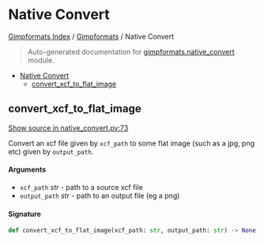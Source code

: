 # Native Convert

[Gimpformats Index](../README.md#gimpformats-index) / [Gimpformats](./index.md#gimpformats) / Native Convert

> Auto-generated documentation for [gimpformats.native_convert](../../../gimpformats/native_convert.py) module.

- [Native Convert](#native-convert)
  - [convert_xcf_to_flat_image](#convert_xcf_to_flat_image)

## convert_xcf_to_flat_image

[Show source in native_convert.py:73](../../../gimpformats/native_convert.py#L73)

Convert an xcf file given by `xcf_path` to some flat image (such
as a jpg, png etc) given by `output_path`.

#### Arguments

- `xcf_path` *str* - path to a source xcf file
- `output_path` *str* - path to an output file (eg a png)

#### Signature

```python
def convert_xcf_to_flat_image(xcf_path: str, output_path: str) -> None: ...
```